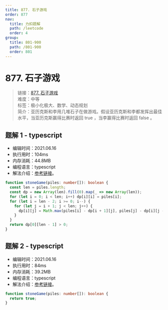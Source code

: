 ```yaml
---
title: 877. 石子游戏
order: 877
nav:
  title: 力扣题解
  path: /leetcode
  order: 4
group:
  title: 801-900
  path: /801-900
  order: 801
---
```


# 877. 石子游戏

> 链接：[877. 石子游戏](https://leetcode-cn.com/problems/stone-game/ray/)  
> 难度：中等  
> 标签：极小化极大、数学、动态规划  
> 简介：亚历克斯和李用几堆石子在做游戏。假设亚历克斯和李都发挥出最佳水平，当亚历克斯赢得比赛时返回 true ，当李赢得比赛时返回 false 。

## 题解 1 - typescript

- 编辑时间：2021.06.16
- 执行用时：104ms
- 内存消耗：44.8MB
- 编程语言：typescript
- 解法介绍：[参考链接](https://leetcode-cn.com/problems/stone-game/solution/shi-zi-you-xi-by-leetcode-solution/)。

```typescript
function stoneGame(piles: number[]): boolean {
  const len = piles.length;
  const dp = new Array(len).fill(0).map(_ => new Array(len));
  for (let i = 0; i < len; i++) dp[i][i] = piles[i];
  for (let i = len - 2; i >= 0; i--) {
    for (let j = i + 1; j < len; j++) {
      dp[i][j] = Math.max(piles[i] - dp[i + 1][j], piles[j] - dp[i][j - 1]);
    }
  }
  return dp[0][len - 1] > 0;
}
```

## 题解 2 - typescript

- 编辑时间：2021.06.16
- 执行用时：84ms
- 内存消耗：39.2MB
- 编程语言：typescript
- 解法介绍：[参考链接](https://leetcode-cn.com/problems/stone-game/solution/shi-zi-you-xi-by-leetcode-solution/)。

```typescript
function stoneGame(piles: number[]): boolean {
  return true;
}
```
